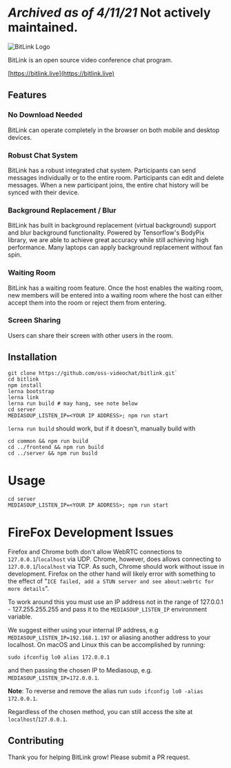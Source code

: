 # *Archived as of 4/11/21* Not actively maintained.


![BitLink Logo](assets/logo.svg)

BitLink is an open source video conference chat program.

[https://bitlink.live](https://bitlink.live)

## Features

### No Download Needed

BitLink can operate completely in the browser on both mobile and desktop devices.

### Robust Chat System

BitLink has a robust integrated chat system. Participants can send messages individually or to the entire room. Participants can edit and delete messages. When a new participant joins, the entire chat history will be synced with their device.

### Background Replacement / Blur

BitLink has built in background replacement (virtual background) support and blur background functionality. Powered by Tensorflow's BodyPix library, we are able to achieve great accuracy while still achieving high performance. Many laptops can apply background replacement without fan spin.

### Waiting Room

BitLink has a waiting room feature. Once the host enables the waiting room, new members will be entered into a waiting room where the host can either accept them into the room or reject them from entering.

### Screen Sharing

Users can share their screen with other users in the room.

## Installation

```shell script
git clone https://github.com/oss-videochat/bitlink.git`
cd bitlink
npm install
lerna bootstrap
lerna link 
lerna run build # may hang, see note below
cd server
MEDIASOUP_LISTEN_IP=<YOUR IP ADDRESS>; npm run start
```

`lerna run build` should work, but if it doesn't, manually build with

```shell script
cd common && npm run build
cd ../frontend && npm run build
cd ../server && npm run build
```

# Usage 

```shell script
cd server
MEDIASOUP_LISTEN_IP=<YOUR IP ADDRESS>; npm run start
```

# FireFox Development Issues

Firefox and Chrome both don't allow WebRTC connections to `127.0.0.1`/`localhost` via UDP. Chrome, however, does allows connecting to `127.0.0.1`/`localhost` via TCP. As such, Chrome should work without issue in development. Firefox on the other hand will likely error with something to the effect of "`ICE failed, add a STUN server and see about:webrtc for more details`". 

To work around this you must use an IP address not in the range of 127.0.0.1 - 127.255.255.255 and pass it to the `MEDIASOUP_LISTEN_IP` environment variable.

We suggest either using your internal IP address, e.g `MEDIASOUP_LISTEN_IP=192.168.1.197` or aliasing another address to your localhost. On macOS and Linux this can be accomplished by running:

```shell script
sudo ifconfig lo0 alias 172.0.0.1
```
and then passing the chosen IP to Mediasoup, e.g. `MEDIASOUP_LISTEN_IP=172.0.0.1`.

**Note**: To reverse and remove the alias run `sudo ifconfig lo0 -alias 172.0.0.1`.

Regardless of the chosen method, you can still access the site at `localhost`/`127.0.0.1`.

## Contributing

Thank you for helping BitLink grow! Please submit a PR request.
